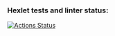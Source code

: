 ### Hexlet tests and linter status:
[![Actions Status](https://github.com/L1kaf/devops-for-programmers-project-76/actions/workflows/hexlet-check.yml/badge.svg)](https://github.com/L1kaf/devops-for-programmers-project-76/actions)